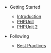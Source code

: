 - Getting Started
	- [Introduction](/README.md)
	- [PHPUnit](/phpunit.md)
	- [PHPUnit 2](/phpunit.md)

- Following
	- [Best Practices](/best-practices.md)